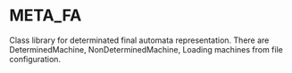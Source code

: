 # META_FA
Class library for determinated final automata representation.
There are DeterminedMachine, NonDeterminedMachine, Loading machines from file configuration.
